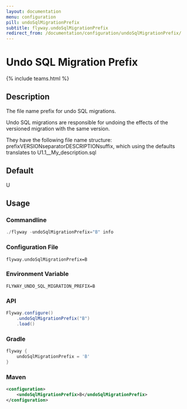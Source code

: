 ```yaml
---
layout: documentation
menu: configuration
pill: undoSqlMigrationPrefix
subtitle: flyway.undoSqlMigrationPrefix
redirect_from: /documentation/configuration/undoSqlMigrationPrefix/
---
```


# Undo SQL Migration Prefix
{% include teams.html %}

## Description
The file name prefix for undo SQL migrations.

Undo SQL migrations are responsible for undoing the effects of the versioned migration with the same version.

They have the following file name structure: prefixVERSIONseparatorDESCRIPTIONsuffix, which using the defaults translates to U1.1__My_description.sql

## Default
U

## Usage

### Commandline
```powershell
./flyway -undoSqlMigrationPrefix="B" info
```

### Configuration File
```properties
flyway.undoSqlMigrationPrefix=B
```

### Environment Variable
```properties
FLYWAY_UNDO_SQL_MIGRATION_PREFIX=B
```

### API
```java
Flyway.configure()
    .undoSqlMigrationPrefix("B")
    .load()
```

### Gradle
```groovy
flyway {
    undoSqlMigrationPrefix = 'B'
}
```

### Maven
```xml
<configuration>
    <undoSqlMigrationPrefix>B</undoSqlMigrationPrefix>
</configuration>
```